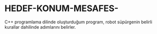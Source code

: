 # HEDEF-KONUM-MESAFES-
C++ programlama dilinde oluşturduğum program, robot süpürgenin belirli kurallar dahilinde adımlarını belirler.
